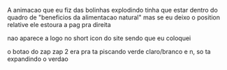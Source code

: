 A animacao que eu fiz das bolinhas explodindo tinha que estar dentro do quadro de "beneficios da alimentacao natural" mas se eu deixo o position relative ele estoura a pag pra direita

nao aparece a logo no short icon do site sendo que eu coloquei 

o botao do zap zap 2 era pra ta piscando verde claro/branco e n, so ta expandindo o verdao 

